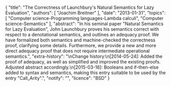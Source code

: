 {
    "title": "The Correctness of Launchbury's Natural Semantics for Lazy Evaluation",
    "authors": [
        "Joachim Breitner"
    ],
    "date": "2013-01-31",
    "topics": [
        "Computer science-Programming languages-Lambda calculi",
        "Computer science-Semantics"
    ],
    "abstract": "In his seminal paper \"Natural Semantics for Lazy Evaluation\", John Launchbury proves his semantics correct with respect to a denotational semantics, and outlines an adequacy proof. We have formalized both semantics and machine-checked the correctness proof, clarifying some details. Furthermore, we provide a new and more direct adequacy proof that does not require intermediate operational semantics.",
    "extra-history": "\nChange history:\n[2014-05-24]: Added the proof of adequacy, as well as simplified and improved the existing proofs. Adjusted abstract accordingly.\n[2015-03-16]: Booleans and if-then-else added to syntax and semantics, making this entry suitable to be used by the entry \"Call_Arity\".",
    "notify": "",
    "licence": "BSD"
}